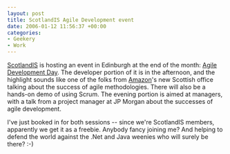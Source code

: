 ```yaml
---
layout: post
title: ScotlandIS Agile Development event
date: 2006-01-12 11:56:37 +00:00
categories:
- Geekery
- Work
---
```

[ScotlandIS](http://www.scotlandis.com/) is hosting an event in Edinburgh at the end of the month: [Agile Development Day](http://www.scotlandis.com/index.cfm/page/84/event/204/).  The developer portion of it is in the afternoon, and the highlight sounds like one of the folks from [Amazon](http://www.amazon.co.uk/)'s new Scottish office talking about the success of agile methodologies.  There will also be a hands-on demo of using Scrum.  The evening portion is aimed at managers, with a talk from a project manager at JP Morgan about the successes of agile development.

I've just booked in for both sessions -- since we're ScotlandIS members, apparently we get it as a freebie.  Anybody fancy joining me?  And helping to defend the world against the .Net and Java weenies who will surely be there? :-)
